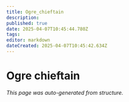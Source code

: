 ```yaml
---
title: Ogre_chieftain
description: 
published: true
date: 2025-04-07T10:45:44.780Z
tags: 
editor: markdown
dateCreated: 2025-04-07T10:45:42.634Z
---
```


# Ogre chieftain

*This page was auto-generated from structure.*